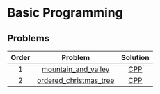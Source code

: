 # Basic Programming

## Problems

| Order |                            Problem                            |                  Solution                   |
| :---: | :-----------------------------------------------------------: | :-----------------------------------------: |
|   1   |    [mountain_and_valley](problems/mountain_and_valley.pdf)    |  [CPP](solutions/mountain_and_valley.cpp)   |
|   2   | [ordered_christmas_tree](problems/ordered_christmas_tree.pdf) | [CPP](solutions/ordered_christmas_tree.cpp) |
